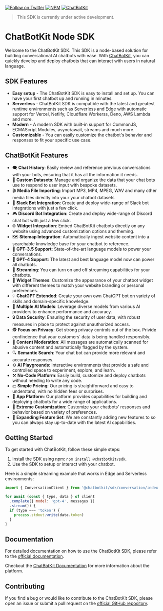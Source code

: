 [![Follow on Twitter](https://img.shields.io/twitter/follow/chatbotkit.svg?logo=twitter)](https://twitter.com/chatbotkit)
[![NPM](https://img.shields.io/npm/v/@chatbotkit/sdk.svg)](https://www.npmjs.com/package/@chatbotkit/sdk)
[![ChatBotKit](https://img.shields.io/badge/credits-ChatBotKit-blue.svg)](https://chatbotkit.com)

> This SDK is currently under active development.

# ChatBotKit Node SDK

Welcome to the ChatBotKit SDK. This SDK is a node-based solution for building conversational AI chatbots with ease. With [ChatBotKit](https://chatbotkit.com), you can quickly develop and deploy chatbots that can interact with users in natural language.

## SDK Features

- **Easy setup** - The ChatBotKit SDK is easy to install and set up. You can have your first chatbot up and running in minutes.
- **Serverless** - ChatBotKit SDK is compatible with the latest and greatest runtime environments such as Serverless and Edge with automatic support for Vercel, Netlify, Cloudflare Workerss, Deno, AWS Lambda and more.
- **Modern** - A modern SDK with built-in support for CommonJS, ECMAScript Modules, async/await, streams and much more.
- **Customizable** - You can easily customize the chatbot's behavior and responses to fit your specific use case.

## ChatBotKit Features

- 🗨 **Chat History**: Easily review and reference previous conversations with your bots, ensuring that it has all the information it needs.
- 💾 **Custom Datasets**: Manage and organize the data that your chat bots use to respond to user input with bespoke datasets.
- 🎬 **Media File Importing**: Import MP3, MP4, MPEG, WAV and many other media files directly into your your chatbot datasets
- 💬 **Slack Bot Integration**: Create and deploy wide-range of Slack bot integrations with just a few click.
- 🎮 **Discord Bot Integration**: Create and deploy wide-range of Discord chat bot with just a few click.
- 🌐 **Widget Integration**: Embed ChatBotKit chatbots directly on any website using advanced customization options and theming.
- 🗺 **Sitemap Integration**: Automatically ingest website content into a searchable knowledge base for your chatbot to reference.
- 🤖 **GPT-3.5 Support**: State-of-the-art language models to power your conversations.
- 🚀 **GPT-4 Support**: The latest and best language model now can power all chatbots.
- 🎥 **Streaming**: You can turn on and off streaming capabilities for your chatbots.
- 🎨 **Widget Themes**: Customize the appearance of your chatbot widget with different themes to match your website branding or personal preferences.
- 💡 **ChatGPT Extended**: Create your own own ChatGPT bot on variety of skills and domain-specific knowledge.
- 🔄 **Multiple AI Models**: Leverage diverse models from various AI providers to enhance performance and accuracy.
- 🔒 **Data Security**: Ensuring the security of user data, with robust measures in place to protect against unauthorized access.
- 🕵 **Focus on Privacy**: Get strong privacy controls out of the box. Privide confindence that your customers' data is being handled responsibly.
- 🚫 **Content Moderation**: All messages are automatically scanned for abusive content and automatically flagged by the system.
- 🔍 **Semantic Search**: Your chat bot can provide more relevant and accurate responses.
- ⚙️ **AI Playgrounds**: Interactive environments that provide a safe and controlled space to experiment, explore, and learn.
- ⚒️ **No-Code Platform**: Easily build, customize and deploy chatbots without needing to write any code.
- 💵 **Simple Pricing**: Our pricing is straightforward and easy to understand, with no hidden fees or surprises.
- 📱 **App Platform**: Our platform provides capabilities for building and deploying chatbots for a wide range of applications.
- 🔧 **Extreme Customization**: Customize your chatbots' responses and behavior based on variety of preferences.
- 🌟 **Expanding Feature Set**: We are constantly adding new features to so you can always stay up-to-date with the latest AI capabilities.

## Getting Started

To get started with ChatBotKit, follow these simple steps:

1. Install the SDK using npm: `npm install @chatbotkit/sdk`.
2. Use the SDK to setup or interact with your chatbot.

Here is a simple streaming example that works in Edge and Serverless environments:

```js
import { ConversationClient } from '@chatbotkit/sdk/conversation/index.js'

for await (const { type, data } of client
  .complete({ model: 'gpt-4', messages })
  .stream()) {
  if (type === 'token') {
    process.stdout.write(data.token)
  }
}
```

## Documentation

For detailed documentation on how to use the ChatBotKit SDK, please refer to the [official documentation](https://github.com/chatbotkit/node-sdk/docs).

Checkout the [ChatBotKit Documentation](https://chatbotkit.com/docs) for more information about the platform.

## Contributing

If you find a bug or would like to contribute to the ChatBotKit SDK, please open an issue or submit a pull request on the [official GitHub repository](https://github.com/chatbotkit/node-sdk).
